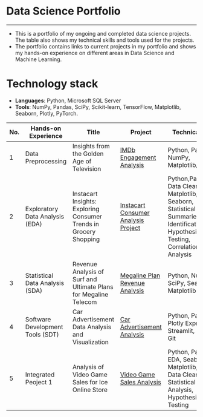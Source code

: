 # Data Science Portfolio

---

- This is a portfolio of my ongoing and completed data science projects. The table also shows my technical skills and tools used for the projects.
- The portfolio contains links to current projects in my portfolio and shows my hands-on experience on different areas in Data Science and Machine Learning.

# Technology stack
- **Languages**: Python, Microsoft SQL Server
- **Tools**: NumPy, Pandas, SciPy, Scikit-learn, TensorFlow, Matplotlib, Seaborn, Plotly, PyTorch.

| No. |    Hands-on Experience |            Title                 |        Project       | Technical skills       |  Completed   |
|---- |   -------------------- |   ------------------------------ |     -------------   |--------------- |  ---------   |
|1    |   Data Preprocessing   |     Insights from the Golden Age of Television          | [IMDb Engagement Analysis](https://github.com/pateldhruval872/Analysis-of-IMDb-Ratings-and-Votes)           | Python, Pandas, NumPy, Matplotlib/Seaborn |       &#9745; |
|2    |   Exploratory Data Analysis (EDA)   | Instacart Insights: Exploring Consumer Trends in Grocery Shopping          | [Instacart Consumer Analysis Project](https://github.com/pateldhruval872/Instacart-Consumer-Analysis-Project)           | Python,Pandas, Data Cleaning, Matplotlib, Seaborn, Statistical Summaries, Trend Identification, Hypothesis Testing, Correlation Analysis |       &#9745; |
|3    |   Statistical Data Analysis (SDA)   | Revenue Analysis of Surf and Ultimate Plans for Megaline Telecom       | [Megaline Plan Revenue Analysis](https://github.com/pateldhruval872/Megaline-Plan-Revenue-Analysis)           | Python, Numpy, SciPy, Seaborn, Matplotlib |       &#9745; |
|4    |   Software Development Tools (SDT)   | Car Advertisement Data Analysis and Visualization       | [Car Advertisement Analysis](https://github.com/pateldhruval872/Software_Development_Tools.git)           | Python, Pandas, Plotly Express, Streamlit, Render, Git |       &#9745; |
|5    |   Integrated Peoject 1   | Analysis of Video Game Sales for Ice Online Store       | [Video Game Sales Analysis](https://github.com/pateldhruval872/Integrated-Project-1)           | Python, Pandas, EDA, Seaborn, Matplotlib, Scipy, Data Cleaning, Statistical Analysis, Hypothesis Testing|       &#9745; |
